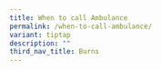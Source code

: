 ```yaml
---
title: When to call Ambulance
permalink: /when-to-call-ambulance/
variant: tiptap
description: ""
third_nav_title: Burns
---
```

